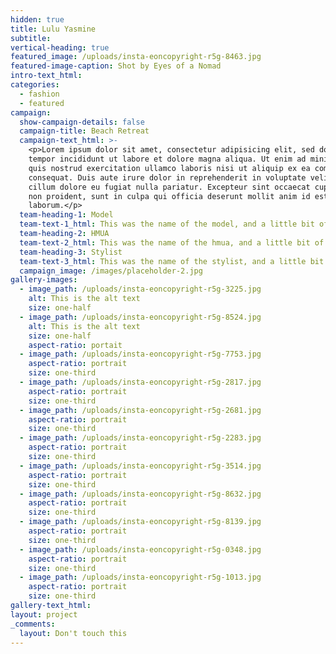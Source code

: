 ```yaml
---
hidden: true
title: Lulu Yasmine
subtitle:
vertical-heading: true
featured_image: /uploads/insta-eoncopyright-r5g-8463.jpg
featured-image-caption: Shot by Eyes of a Nomad
intro-text_html:
categories:
  - fashion
  - featured
campaign:
  show-campaign-details: false
  campaign-title: Beach Retreat
  campaign-text_html: >-
    <p>Lorem ipsum dolor sit amet, consectetur adipisicing elit, sed do eiusmod
    tempor incididunt ut labore et dolore magna aliqua. Ut enim ad minim veniam,
    quis nostrud exercitation ullamco laboris nisi ut aliquip ex ea commodo
    consequat. Duis aute irure dolor in reprehenderit in voluptate velit esse
    cillum dolore eu fugiat nulla pariatur. Excepteur sint occaecat cupidatat
    non proident, sunt in culpa qui officia deserunt mollit anim id est
    laborum.</p>
  team-heading-1: Model
  team-text-1_html: This was the name of the model, and a little bit of a blurb about her.
  team-heading-2: HMUA
  team-text-2_html: This was the name of the hmua, and a little bit of a blurb about her.
  team-heading-3: Stylist
  team-text-3_html: This was the name of the stylist, and a little bit of a blurb about her.
  campaign_image: /images/placeholder-2.jpg
gallery-images:
  - image_path: /uploads/insta-eoncopyright-r5g-3225.jpg
    alt: This is the alt text
    size: one-half
  - image_path: /uploads/insta-eoncopyright-r5g-8524.jpg
    alt: This is the alt text
    size: one-half
    aspect-ratio: portait
  - image_path: /uploads/insta-eoncopyright-r5g-7753.jpg
    aspect-ratio: portrait
    size: one-third
  - image_path: /uploads/insta-eoncopyright-r5g-2817.jpg
    aspect-ratio: portrait
    size: one-third
  - image_path: /uploads/insta-eoncopyright-r5g-2681.jpg
    aspect-ratio: portrait
    size: one-third
  - image_path: /uploads/insta-eoncopyright-r5g-2283.jpg
    aspect-ratio: portrait
    size: one-third
  - image_path: /uploads/insta-eoncopyright-r5g-3514.jpg
    aspect-ratio: portrait
    size: one-third
  - image_path: /uploads/insta-eoncopyright-r5g-8632.jpg
    aspect-ratio: portrait
    size: one-third
  - image_path: /uploads/insta-eoncopyright-r5g-8139.jpg
    aspect-ratio: portrait
    size: one-third
  - image_path: /uploads/insta-eoncopyright-r5g-0348.jpg
    aspect-ratio: portrait
    size: one-third
  - image_path: /uploads/insta-eoncopyright-r5g-1013.jpg
    aspect-ratio: portrait
    size: one-third
gallery-text_html:
layout: project
_comments:
  layout: Don't touch this
---
```

